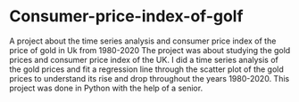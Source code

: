 # Consumer-price-index-of-golf
A project about the time series analysis and consumer price index of the price of gold in Uk from 1980-2020
The project was about studying the gold prices and consumer price
index of the UK. I did a time series analysis of the gold prices and fit a
regression line through the scatter plot of the gold prices to
understand its rise and drop throughout the years 1980-2020. This
project was done in Python with the help of a senior.
